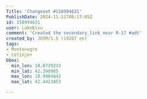 ```yaml
---
Title: 'Changeset #158994631'
PublishDate: 2024-11-11T06:17:05Z
id: 158994631
user: LakeKivu
comment: 'Created the secondary_link near R-17 #adt'
created_by: JOSM/1.5 (19207 en)
tags:
- Montenegro
- Cetinje+
bbox:
  min_lon: 18.8739233
  min_lat: 42.390065
  max_lon: 18.9404642
  max_lat: 42.4423853

---
```

